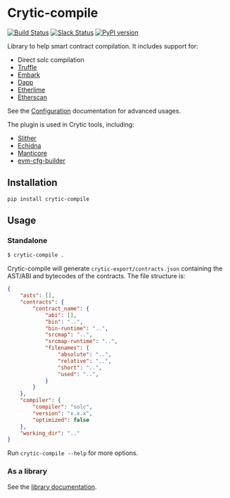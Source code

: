 # Crytic-compile
[![Build Status](https://travis-ci.com/crytic/crytic-compile.svg?branch=master)](https://travis-ci.com/crytic/crytic-compile)
[![Slack Status](https://empireslacking.herokuapp.com/badge.svg)](https://empireslacking.herokuapp.com)
[![PyPI version](https://badge.fury.io/py/crytic-compile.svg)](https://badge.fury.io/py/crytic-compile)

Library to help smart contract compilation. It includes support for:
- Direct solc compilation
- [Truffle](https://truffleframework.com/)
- [Embark](https://embark.status.im/)
- [Dapp](https://dapp.tools/dapp/)
- [Etherlime](https://github.com/LimeChain/etherlime)
- [Etherscan](https://etherscan.io/)

See the [Configuration](https://github.com/crytic/crytic-compile/wiki/Configuration) documentation for advanced usages.

The plugin is used in Crytic tools, including:
- [Slither](https://github.com/crytic/slither)
- [Echidna](https://github.com/crytic/echidna)
- [Manticore](https://github.com/trailofbits/manticore/)
- [evm-cfg-builder](https://github.com/crytic/evm_cfg_builder)


## Installation

```
pip install crytic-compile
```

## Usage

### Standalone
```bash
$ crytic-compile .
```

Crytic-compile will generate `crytic-export/contracts.json` containing the AST/ABI and bytecodes of the contracts.
The file structure is:
```json
{
    "asts": [],
    "contracts": {
        "contract_name": {
            "abi": [],
            "bin": "..",
            "bin-runtime": "..",
            "srcmap": "..",
            "srcmap-runtime": "..",
            "filenames": {
                "absolute": "..",
                "relative": "..",
                "short": "..",
                "used": "..",
            }
        }
    },
    "compiler": {
        "compiler": "solc",
        "version": "x.x.x",
        "optimized": false
    },
    "working_dir": ".."
}
```

Run `crytic-compile --help` for more options.

### As a library

See the [library documentation](https://github.com/crytic/crytic-compile/wiki/Library-Documentation).
